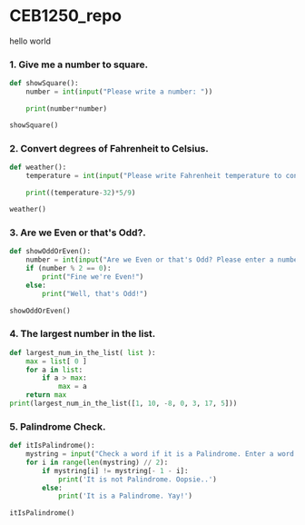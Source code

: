 # CEB1250_repo
hello world
### 1. Give me a number to square.
```python
def showSquare():
    number = int(input("Please write a number: "))
    
    print(number*number)

showSquare()
```
### 2. Convert degrees of Fahrenheit to Celsius.
```python
def weather():
    temperature = int(input("Please write Fahrenheit temperature to convert to Celsius: "))
    
    print((temperature-32)*5/9)
    
weather()
```

### 3. Are we Even or that's Odd?.
```python
def showOddOrEven():
    number = int(input("Are we Even or that's Odd? Please enter a number: "))
    if (number % 2 == 0):
        print("Fine we're Even!")
    else:
        print("Well, that's Odd!")
    
showOddOrEven()
```
### 4. The largest number in the list.
```python
def largest_num_in_the_list( list ):
    max = list[ 0 ]
    for a in list:
        if a > max:
            max = a
    return max
print(largest_num_in_the_list([1, 10, -8, 0, 3, 17, 5]))
```
### 5. Palindrome Check.
```python
def itIsPalindrome():
    mystring = input("Check a word if it is a Palindrome. Enter a word: ")
    for i in range(len(mystring) // 2):
        if mystring[i] != mystring[- 1 - i]:
            print('It is not Palindrome. Oopsie..')
        else:
            print('It is a Palindrome. Yay!')
            
itIsPalindrome()
```